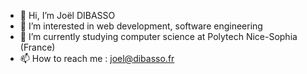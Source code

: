 - 👋 Hi, I’m Joël DIBASSO
- 👀 I’m interested in web development, software engineering
- 🌱 I’m currently studying computer science at Polytech Nice-Sophia (France)
- 📫 How to reach me : joel@dibasso.fr

<!---
dj-256/dj-256 is a ✨ special ✨ repository because its `README.md` (this file) appears on your GitHub profile.
You can click the Preview link to take a look at your changes.
--->
